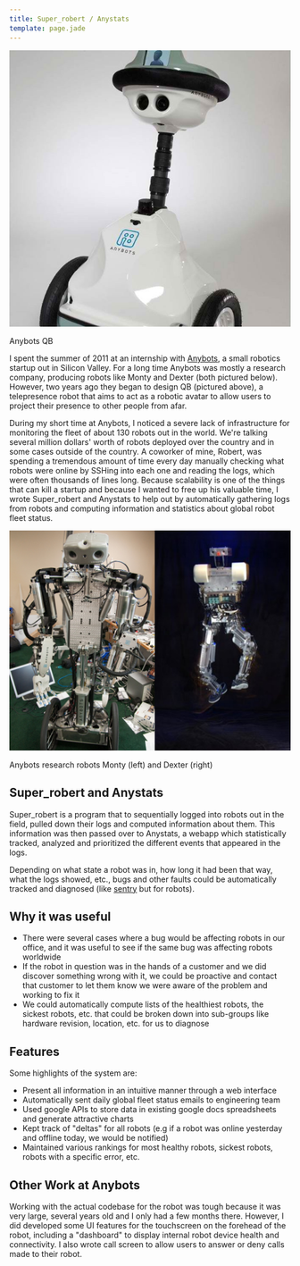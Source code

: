 ```yaml
---
title: Super_robert / Anystats
template: page.jade
---
```


<div class="media-container">

<img src="/images/projects/anybots/qb.jpg">

<p>Anybots QB</p>

</div>

I spent the summer of 2011 at an internship with [Anybots](http://anybots.com), a small robotics startup out in Silicon Valley. For a long time Anybots was mostly a research company, producing robots like Monty and Dexter (both pictured below). However, two years ago they began to design QB (pictured above), a telepresence robot that aims to act as a robotic avatar to allow users to project their presence to other people from afar.

During my short time at Anybots, I noticed a severe lack of infrastructure for monitoring the fleet of about 130 robots out in the world. We're talking several million dollars' worth of robots deployed over the country and in some cases outside of the country. A coworker of mine, Robert, was spending a tremendous amount of time every day manually checking what robots were online by SSHing into each one and reading the logs, which were often thousands of lines long. Because scalability is one of the things that can kill a startup and because I wanted to free up his valuable time, I wrote Super_robert and Anystats to help out by automatically gathering logs from robots and computing information and statistics about global robot fleet status.

![anybots](/images/projects/anybots/montydexter.jpg)

Anybots research robots Monty (left) and Dexter (right)

## Super_robert and Anystats

Super_robert is a program that to sequentially logged into robots out in the field, pulled down their logs and computed information about them. This information was then passed over to Anystats, a webapp which statistically tracked, analyzed and prioritized the different events that appeared in the logs.

Depending on what state a robot was in, how long it had been that way, what the logs showed, etc., bugs and other faults could be automatically tracked and diagnosed (like [sentry](https://getsentry.com/welcome/) but for robots).

## Why it was useful

- There were several cases where a bug would be affecting robots in our office, and it was useful to see if the same bug was affecting robots worldwide
- If the robot in question was in the hands of a customer and we did discover something wrong with it, we could be proactive and contact that customer to let them know we were aware of the problem and working to fix it
- We could automatically compute lists of the healthiest robots, the sickest robots, etc. that could be broken down into sub-groups like hardware revision, location, etc. for us to diagnose

## Features

Some highlights of the system are:

- Present all information in an intuitive manner through a web interface
- Automatically sent daily global fleet status emails to engineering team
- Used google APIs to store data in existing google docs spreadsheets and generate attractive charts
- Kept track of "deltas" for all robots (e.g if a robot was online yesterday and offline today, we would be notified)
- Maintained various rankings for most healthy robots, sickest robots, robots with a specific error, etc.

## Other Work at Anybots

Working with the actual codebase for the robot was tough because it was very large, several years old and I only had a few months there. However, I did developed some UI features for the touchscreen on the forehead of the robot, including a "dashboard" to display internal robot device health and connectivity. I also wrote call screen to allow users to answer or deny calls made to their robot.
